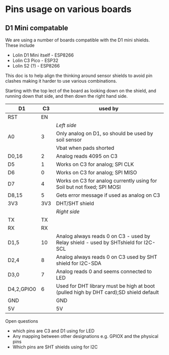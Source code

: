 # Pins usage on various boards

## D1 Mini compatable
We are using a number of boards compatible with the D1 mini shields. These include

* Lolin D1 Mini itself - ESP8266 
* Lolin C3 Pico - ESP32
* Lolin S2 (?) - ESP8266

This doc is to help align the thinking around sensor shields to avoid pin clashes making it harder to use 
various combinations.

Starting with the top lect of the board as looking down on the shield, and running down that side,
and then down the right hand side.

| D1 | C3| used by|
|----|---|--------|
|RST |EN | |
|    |   | *Left side*|
|A0  |3  | Only analog on D1, so should be used by soil sensor|
|    |   | Vbat when pads shorted |
|D0,16 |2  | Analog reads 4095 on C3 |
|D5  |1  | Works on C3 for analog; SPI CLK |
|D6  |0  | Works on C3 for analog; SPI MISO |
|D7  |4  | Works on C3 for analog currently using for Soil but not fixed; SPI MOSI|
|D8,15 |5  | Gets error message if used as analog on C3 |
|3V3 |3V3| DHT/SHT shield |
|    |   | *Right side*|
|TX|TX | |
|RX|RX | |
|D1,5|10 | Analog always reads 0 on C3 - used by Relay shield - used by SHTshield for I2C-SCL |
|D2,4|8  | Analog always reads 0 on C3  used by SHT shield for I2C-SDA |
|D3,0|7  | Analog reads 0 and seems connected to LED |
|D4,2,GPIO0|6  | Used for DHT library must be high at boot (pulled high by DHT card);SD shield default  |
|GND |  |GND| |
|5V  |  |5V |Soil Sensor|

Open questions
* which pins are C3 and D1 using for LED
* Any mapping between other designations e.g. GPIOX and the physical pins
* Which pins are SHT shields using for I2C
